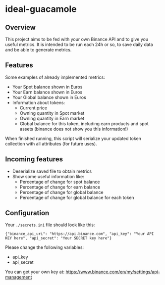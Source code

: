 # ideal-guacamole

## Overview
This project aims to be fed with your own Binance API and to give you useful metrics. It is intended to be run each 24h or so, to save daily data and be able to generate metrics.

## Features
Some examples of already implemented metrics:
  - Your Spot balance shown in Euros
  - Your Earn balance shown in Euros
  - Your Global balance shown in Euros
  - Information about tokens:
    - Current price
    - Owning quantity in Spot market
    - Owning quantity in Earn market
    - Global balance for this token, including earn products and spot assets (binance does not show you this information!)

When finished running, this script will serialize your updated token collection with all attributes (for future uses).

## Incoming features
- Deserialize saved file to obtain metrics 
- Show some useful information like:
  - Percentage of change for spot balance
  - Percentage of change for earn balance
  - Percentage of change for global balance
  - Percentage of change for global balance for each token

## Configuration
Your `./secrets.ini` file should look like this:
````
{"binance_api_uri": "https://api.binance.com", "api_key": "Your API KEY here", "api_secret": "Your SECRET key here"}
````

Please change the following variables:
- api_key
- api_secret

You can get your own key at: https://www.binance.com/en/my/settings/api-management
